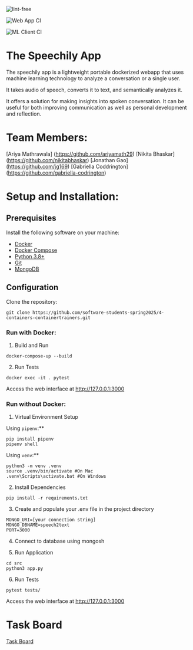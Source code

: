 ![lint-free](https://github.com/software-students-spring2025/4-containers-containertrainers/actions/workflows/lint.yml/badge.svg)

![Web App CI](https://github.com/software-students-spring2025/4-containers-containertrainers/actions/workflows/build_web.yml/badge.svg?branch=)

![ML Client CI](https://github.com/software-students-spring2025/4-containers-containertrainers/actions/workflows/build_ml.yml/badge.svg?branch=)

# The Speechily App

The speechily app is a lightweight portable dockerized webapp that uses machine learning technology to analyze a conversation or a single user.

It takes audio of speech, converts it to text, and semantically analyzes it.

It offers a solution for making insights into spoken conversation. It can be useful for both improving communication as well as personal development and reflection.

# Team Members:

[Ariya Mathrawala] (https://github.com/ariyamath29)
[Nikita Bhaskar] (https://github.com/nikitabhaskar)
[Jonathan Gao] (https://github.com/jg169)
[Gabriella Coddrington] (https://github.com/gabriella-codrington)

# Setup and Installation:

## Prerequisites

Install the following software on your machine:

- [Docker](https://www.docker.com/products/docker-desktop/)
- [Docker Compose](https://docs.docker.com/compose/)
- [Python 3.8+](https://www.python.org/downloads/)
- [Git](https://github.com/git-guides/install-git)
- [MongoDB](https://www.mongodb.com/docs/manual/installation/)

## Configuration

Clone the repository:

```shell
git clone https://github.com/software-students-spring2025/4-containers-containertrainers.git
```

### Run with Docker:

1. Build and Run

```shell
docker-compose-up --build
```

2. Run Tests

```shell
docker exec -it . pytest
```

Access the web interface at http://127.0.0.1:3000

### Run without Docker:

1. Virtual Environment Setup

Using `pipenv`:\*\*

```shell
pip install pipenv
pipenv shell
```

Using `venv`:\*\*

```
python3 -m venv .venv
source .venv/bin/activate #On Mac
.venv\Scripts\activate.bat #On Windows
```

2. Install Dependencies

```shell
pip install -r requirements.txt
```

3. Create and populate your .env file in the project directory

```shell
MONGO_URI=[your connection string]
MONGO_DBNAME=speech2text
PORT=3000
```

4. Connect to database using mongosh

5. Run Application

```shell
cd src
python3 app.py
```

6. Run Tests

```shell
pytest tests/
```

Access the web interface at http://127.0.0.1:3000

# Task Board

[Task Board](https://github.com/orgs/software-students-spring2025/projects/207)
